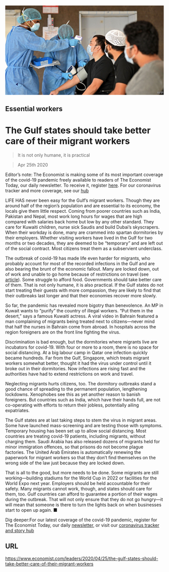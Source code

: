![](./images/20200425_LDP502.jpg)

## Essential workers

# The Gulf states should take better care of their migrant workers

> It is not only humane, it is practical

> Apr 25th 2020

Editor’s note: The Economist is making some of its most important coverage of the covid-19 pandemic freely available to readers of The Economist Today, our daily newsletter. To receive it, register [here](https://www.economist.com//newslettersignup). For our coronavirus tracker and more coverage, see our [hub](https://www.economist.com//coronavirus)

LIFE HAS never been easy for the Gulf’s migrant workers. Though they are around half of the region’s population and are essential to its economy, the locals give them little respect. Coming from poorer countries such as India, Pakistan and Nepal, most work long hours for wages that are high compared with salaries back home but low by any other standard. They care for Kuwaiti children, nurse sick Saudis and build Dubai’s skyscrapers. When their workday is done, many are crammed into spartan dormitories by their employers. Whether visiting workers have lived in the Gulf for two months or two decades, they are deemed to be “temporary” and are left out of the social contract. Most citizens treat them as a subservient underclass.

The outbreak of covid-19 has made life even harder for migrants, who probably account for most of the recorded infections in the Gulf and are also bearing the brunt of the economic fallout. Many are locked down, out of work and unable to go home because of restrictions on travel (see [article](https://www.economist.com//middle-east-and-africa/2020/04/23/migrant-workers-in-cramped-gulf-dorms-fear-infection)). Some struggle to afford food. Governments should take better care of them. That is not only humane, it is also practical. If the Gulf states do not start treating their guests with more compassion, they are likely to find that their outbreaks last longer and that their economies recover more slowly.

So far, the pandemic has revealed more bigotry than benevolence. An MP in Kuwait wants to “purify” the country of illegal workers. “Put them in the desert,” says a famous Kuwaiti actress. A viral video in Bahrain featured a man complaining of migrants being treated next to citizens—never mind that half the nurses in Bahrain come from abroad. In hospitals across the region foreigners are on the front line fighting the virus.

Discrimination is bad enough, but the dormitories where migrants live are incubators for covid-19. With four or more to a room, there is no space for social distancing. At a big labour camp in Qatar one infection quickly became hundreds. Far from the Gulf, Singapore, which treats migrant workers somewhat better, thought it had the virus under control until it broke out in their dormitories. Now infections are rising fast and the authorities have had to extend restrictions on work and travel.

Neglecting migrants hurts citizens, too. The dormitory outbreaks stand a good chance of spreading to the permanent population, lengthening lockdowns. Xenophobes see this as yet another reason to banish foreigners. But countries such as India, which have their hands full, are not co-operating with efforts to return their jobless, potentially ailing expatriates.

The Gulf states are at last taking steps to stem the virus in migrant areas. Some have launched mass-screening and are testing those with symptoms. Temporary housing has been set up to allow social distancing. Most countries are treating covid-19 patients, including migrants, without charging them. Saudi Arabia has also released dozens of migrants held for minor immigration offences, so that prisons do not become plague factories. The United Arab Emirates is automatically renewing the paperwork for migrant workers so that they don’t find themselves on the wrong side of the law just because they are locked down.

That is all to the good, but more needs to be done. Some migrants are still working—building stadiums for the World Cup in 2022 or facilities for the World Expo next year. Employers should be held accountable for their safety. Many migrants cannot work, though, and states should care for them, too. Gulf countries can afford to guarantee a portion of their wages during the outbreak. That will not only ensure that they do not go hungry—it will mean that someone is there to turn the lights back on when businesses start to open up again. ■

Dig deeper:For our latest coverage of the covid-19 pandemic, register for The Economist Today, our daily [newsletter](https://www.economist.com//newslettersignup), or visit our [coronavirus tracker and story hub](https://www.economist.com//coronavirus)

## URL

https://www.economist.com/leaders/2020/04/25/the-gulf-states-should-take-better-care-of-their-migrant-workers
